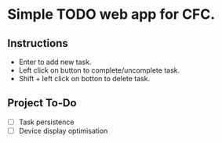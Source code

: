 # Simple TODO web app for CFC.
## Instructions
- Enter to add new task.
- Left click on button to complete/uncomplete task.
- Shift + left click on botton to delete task.

## Project To-Do
- [ ] Task persistence
- [ ] Device display optimisation
